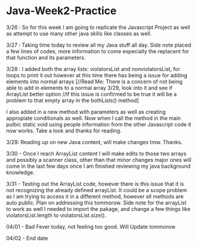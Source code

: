 # Java-Week2-Practice

3/26 : So for this week I am going to replicate the Javascript Project as well as attempt to use many other java skills like classes as well.

3/27 : Taking time today to review all my Java stuff all day. Side note placed a few lines of codes, more information to come especially the replacent for that function and its parameters. 

3/28 : I added both the array lists: violatorsList and nonviolatorsList, for loops to print it out however at this time there has being a issue for adding elements into normal arrays [//Read Me: There is a concern of not being able to add in elements to a normal array 3/29, look into it and see if ArrayList better option //If this issue is confirmed to be true it will be a problem to that empty array in the bothLists() method] 

I also added in a new method with parameters as well as creating appropiate conditionals as well. Now when I call the method in the main pulbic static void using people information from the other Javascript code it now works. Take a look and thanks for reading. 

3/29: Reading up on new Java content, will make changes tmw. Thanks.

3/30 - Once I reach ArrayList content I will make edits to those two arrays and possibly a scanner class, other than that minor changes major ones will come in the last few days once I am finished reviewing my java background knowledge.

3/31 -  Testing out the ArrayList code, however there is this issue that it is not recognizing the already defined arrayList. It could be a scope problem as I am trying to access it in a different method, however all methods are auto public. Plan on addressing this tommorow. Side note for the arrayList to work as well I needed to import the pakage, and change a few things like violatorsList.length to violatorsList.size().

04/01 - Bad Fever today, not feeling too good. Will Update tommorow 

04/02 - End date
